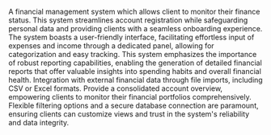 A financial management system which
allows client to monitor their finance status.
This system streamlines account registration while safeguarding
personal data and providing clients with a seamless onboarding
experience.
The system  boasts a user-friendly interface, facilitating effortless
input of expenses and income through a dedicated panel, allowing for
categorization and easy tracking.
This system emphasizes the importance of robust reporting capabilities, enabling
the generation of detailed financial reports that offer valuable insights into
spending habits and overall financial health.
Integration with external financial data through file imports, including CSV
or Excel formats.
Provide a consolidated account overview, empowering clients to monitor
their financial portfolios comprehensively.
Flexible filtering options and a secure database connection are paramount,
ensuring clients can customize views and trust in the system's reliability
and data integrity.
